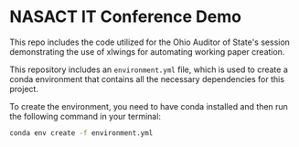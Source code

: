 # NASACT IT Conference Demo

This repo includes the code utilized for the Ohio Auditor of State's session demonstrating the use of xlwings for automating working paper creation.

This repository includes an `environment.yml` file, which is used to create a conda environment that contains all the necessary dependencies for this project.

To create the environment, you need to have conda installed and then run the following command in your terminal:

```bash
conda env create -f environment.yml